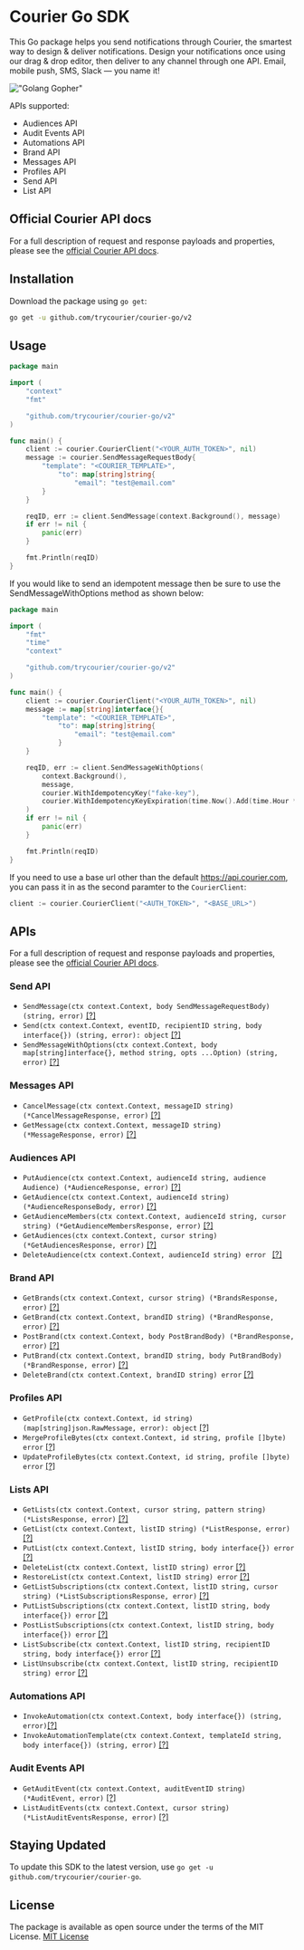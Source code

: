 # Courier Go SDK

This Go package helps you send notifications through Courier, the smartest way to design & deliver notifications. Design your notifications once using our drag & drop editor, then deliver to any channel through one API. Email, mobile push, SMS, Slack — you name it!

!["Golang Gopher"](https://blog.golang.org/gopher/gopher.png)

APIs supported:

- Audiences API
- Audit Events API
- Automations API
- Brand API
- Messages API
- Profiles API
- Send API
- List API

## Official Courier API docs

For a full description of request and response payloads and properties, please see the [official Courier API docs](https://docs.courier.com/reference).

## Installation

Download the package using `go get`:

```bash
go get -u github.com/trycourier/courier-go/v2
```

## Usage

```go
package main

import (
	"context"
	"fmt"

	"github.com/trycourier/courier-go/v2"
)

func main() {
	client := courier.CourierClient("<YOUR_AUTH_TOKEN>", nil)
	message := courier.SendMessageRequestBody{
		"template": "<COURIER_TEMPLATE>",
			"to": map[string]string{
				"email": "test@email.com"
		}
	}

	reqID, err := client.SendMessage(context.Background(), message)
	if err != nil {
		panic(err)
	}

	fmt.Println(reqID)
}
```

If you would like to send an idempotent message then be sure to use the SendMessageWithOptions method as shown below:

```go
package main

import (
	"fmt"
	"time"
	"context"

	"github.com/trycourier/courier-go/v2"
)

func main() {
	client := courier.CourierClient("<YOUR_AUTH_TOKEN>", nil)
	message := map[string]interface{}{
		"template": "<COURIER_TEMPLATE>",
			"to": map[string]string{
				"email": "test@email.com"
			}
	}

	reqID, err := client.SendMessageWithOptions(
		context.Background(),
		message,
		courier.WithIdempotencyKey("fake-key"),
		courier.WithIdempotencyKeyExpiration(time.Now().Add(time.Hour * 30))
	)
	if err != nil {
		panic(err)
	}

	fmt.Println(reqID)
}
```

If you need to use a base url other than the default https://api.courier.com, you can pass it in as the second paramter to the `CourierClient`:

```go
client := courier.CourierClient("<AUTH_TOKEN>", "<BASE_URL>")
```

## APIs

For a full description of request and response payloads and properties, please see the [official Courier API docs](https://docs.courier.com/reference).

### Send API

- `SendMessage(ctx context.Context, body SendMessageRequestBody) (string, error)` [[?]](https://www.courier.com/docs/reference/send/message/)
- `Send(ctx context.Context, eventID, recipientID string, body interface{}) (string, error): object` [[?]](https://www.courier.com/docs/reference/send/message/)
- `SendMessageWithOptions(ctx context.Context, body map[string]interface{}, method string, opts ...Option) (string, error)` [[?]](https://www.courier.com/docs/reference/idempotent-requests/)

### Messages API

- `CancelMessage(ctx context.Context, messageID string) (*CancelMessageResponse, error)` [[?]](https://www.courier.com/docs/reference/logs/cancel/)
- `GetMessage(ctx context.Context, messageID string) (*MessageResponse, error)` [[?]](https://www.courier.com/docs/reference/messages/by-id/)

### Audiences API

- `PutAudience(ctx context.Context, audienceId string, audience Audience) (*AudienceResponse, error)` [[?]](https://www.courier.com/docs/reference/audiences/put/)
- `GetAudience(ctx context.Context, audienceId string) (*AudienceResponseBody, error)` [[?]](https://www.courier.com/docs/reference/audiences/by-id/)
- `GetAudienceMembers(ctx context.Context, audienceId string, cursor string) (*GetAudienceMembersResponse, error)` [[?]](https://www.courier.com/docs/reference/audiences/list-audience-members/)
- `GetAudiences(ctx context.Context, cursor string) (*GetAudiencesResponse, error)` [[?]](https://www.courier.com/docs/reference/audiences/list-audiences/)
- `DeleteAudience(ctx context.Context, audienceId string) error ` [[?]](https://www.courier.com/docs/reference/audiences/delete/)

### Brand API

- `GetBrands(ctx context.Context, cursor string) (*BrandsResponse, error)` [[?]](https://www.courier.com/docs/reference/brands/list/)
- `GetBrand(ctx context.Context, brandID string) (*BrandResponse, error)` [[?]](https://www.courier.com/docs/reference/brands/by-id/)
- `PostBrand(ctx context.Context, body PostBrandBody) (*BrandResponse, error)` [[?]](https://www.courier.com/docs/reference/brands/create/)
- `PutBrand(ctx context.Context, brandID string, body PutBrandBody) (*BrandResponse, error)` [[?]](https://www.courier.com/docs/reference/brands/replace/)
- `DeleteBrand(ctx context.Context, brandID string) error` [[?]](https://www.courier.com/docs/reference/brands/delete/)

### Profiles API

- `GetProfile(ctx context.Context, id string) (map[string]json.RawMessage, error): object` [[?]](https://docs.courier.com/reference/profiles-api#getprofilebyrecipientid)
- `MergeProfileBytes(ctx context.Context, id string, profile []byte) error` [[?]](https://docs.courier.com/reference/profiles-api#mergeprofilebyrecipientid)
- `UpdateProfileBytes(ctx context.Context, id string, profile []byte) error` [[?]](https://docs.courier.com/reference/profiles-api#patchprofilebyrecipientid)

### Lists API

- `GetLists(ctx context.Context, cursor string, pattern string) (*ListsResponse, error)` [[?]](https://www.courier.com/docs/reference/lists/list/)
- `GetList(ctx context.Context, listID string) (*ListResponse, error)` [[?]](https://www.courier.com/docs/reference/lists/by-id/)
- `PutList(ctx context.Context, listID string, body interface{}) error` [[?]](https://www.courier.com/docs/reference/lists/replace/)
- `DeleteList(ctx context.Context, listID string) error` [[?]](https://www.courier.com/docs/reference/lists/delete/)
- `RestoreList(ctx context.Context, listID string) error` [[?]](https://www.courier.com/docs/reference/lists/restore/)
- `GetListSubscriptions(ctx context.Context, listID string, cursor string) (*ListSubscriptionsResponse, error)` [[?]](https://www.courier.com/docs/reference/lists/subscriptions/)
- `PutListSubscriptions(ctx context.Context, listID string, body interface{}) error` [[?]](https://www.courier.com/docs/reference/lists/put-subscribe/)
- `PostListSubscriptions(ctx context.Context, listID string, body interface{}) error` [[?]](https://www.courier.com/docs/reference/lists/post-subscribe/)
- `ListSubscribe(ctx context.Context, listID string, recipientID string, body interface{}) error` [[?]](https://www.courier.com/docs/reference/lists/recipient-subscribe/)
- `ListUnsubscribe(ctx context.Context, listID string, recipientID string) error` [[?]](https://www.courier.com/docs/reference/lists/delete-subscription/)

### Automations API

- `InvokeAutomation(ctx context.Context, body interface{}) (string, error)`[[?]](https://www.courier.com/docs/reference/automation/invoke/)
- `InvokeAutomationTemplate(ctx context.Context, templateId string, body interface{}) (string, error)` [[?]](https://www.courier.com/docs/reference/automation/invoke-template/)

### Audit Events API

- `GetAuditEvent(ctx context.Context, auditEventID string) (*AuditEvent, error)` [[?]](https://www.courier.com/docs/reference/audit-events/by-id/)
- `ListAuditEvents(ctx context.Context, cursor string) (*ListAuditEventsResponse, error)` [[?]](https://www.courier.com/docs/reference/audit-events/list/)

## Staying Updated

To update this SDK to the latest version, use `go get -u github.com/trycourier/courier-go`.

## License

The package is available as open source under the terms of the MIT License.
[MIT License](http://www.opensource.org/licenses/mit-license.php)
